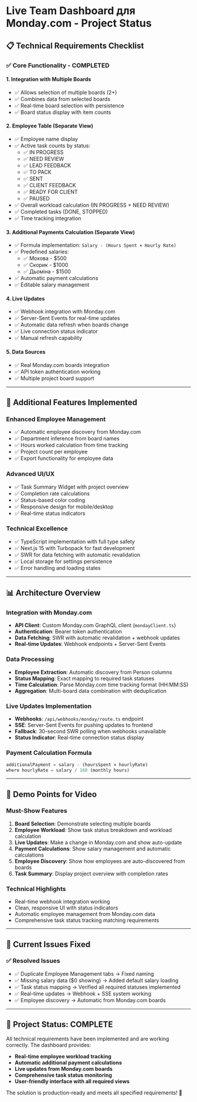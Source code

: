 # Live Team Dashboard для Monday.com - Project Status

## 📋 Technical Requirements Checklist

### ✅ **Core Functionality - COMPLETED**

#### 1. **Integration with Multiple Boards**
- ✅ Allows selection of multiple boards (2+)
- ✅ Combines data from selected boards
- ✅ Real-time board selection with persistence
- ✅ Board status display with item counts

#### 2. **Employee Table (Separate View)**
- ✅ Employee name display
- ✅ Active task counts by status:
  - ✅ IN PROGRESS
  - ✅ NEED REVIEW  
  - ✅ LEAD FEEDBACK
  - ✅ TO PACK
  - ✅ SENT
  - ✅ CLIENT FEEDBACK
  - ✅ READY FOR CLIENT
  - ✅ PAUSED
- ✅ Overall workload calculation (IN PROGRESS + NEED REVIEW)
- ✅ Completed tasks (DONE, STOPPED)
- ✅ Time tracking integration

#### 3. **Additional Payments Calculation (Separate View)**
- ✅ Formula implementation: `Salary - (Hours Spent × Hourly Rate)`
- ✅ Predefined salaries:
  - ✅ Мохова - $500
  - ✅ Скорик - $1000  
  - ✅ Дьоміна - $1500
- ✅ Automatic payment calculations
- ✅ Editable salary management

#### 4. **Live Updates**
- ✅ Webhook integration with Monday.com
- ✅ Server-Sent Events for real-time updates
- ✅ Automatic data refresh when boards change
- ✅ Live connection status indicator
- ✅ Manual refresh capability

#### 5. **Data Sources**
- ✅ Real Monday.com boards integration
- ✅ API token authentication working
- ✅ Multiple project board support

---

## 🎯 **Additional Features Implemented**

### **Enhanced Employee Management**
- ✅ Automatic employee discovery from Monday.com
- ✅ Department inference from board names
- ✅ Hours worked calculation from time tracking
- ✅ Project count per employee
- ✅ Export functionality for employee data

### **Advanced UI/UX**
- ✅ Task Summary Widget with project overview
- ✅ Completion rate calculations
- ✅ Status-based color coding
- ✅ Responsive design for mobile/desktop
- ✅ Real-time status indicators

### **Technical Excellence**
- ✅ TypeScript implementation with full type safety
- ✅ Next.js 15 with Turbopack for fast development
- ✅ SWR for data fetching with automatic revalidation
- ✅ Local storage for settings persistence
- ✅ Error handling and loading states

---

## 📊 **Architecture Overview**

### **Integration with Monday.com**
- **API Client**: Custom Monday.com GraphQL client (`mondayClient.ts`)
- **Authentication**: Bearer token authentication 
- **Data Fetching**: SWR with automatic revalidation + webhook updates
- **Real-time Updates**: Webhook endpoints + Server-Sent Events

### **Data Processing**
- **Employee Extraction**: Automatic discovery from Person columns
- **Status Mapping**: Exact mapping to required task statuses
- **Time Calculation**: Parse Monday.com time tracking format (HH:MM:SS)
- **Aggregation**: Multi-board data combination with deduplication

### **Live Updates Implementation**
- **Webhooks**: `/api/webhooks/monday/route.ts` endpoint
- **SSE**: Server-Sent Events for pushing updates to frontend
- **Fallback**: 30-second SWR polling when webhooks unavailable
- **Status Indicator**: Real-time connection status display

### **Payment Calculation Formula**
```javascript
additionalPayment = salary - (hoursSpent × hourlyRate)
where hourlyRate = salary / 160 (monthly hours)
```

---

## 🚀 **Demo Points for Video**

### **Must-Show Features**
1. **Board Selection**: Demonstrate selecting multiple boards
2. **Employee Workload**: Show task status breakdown and workload calculation
3. **Live Updates**: Make a change in Monday.com and show auto-update
4. **Payment Calculations**: Show salary management and automatic calculations
5. **Employee Discovery**: Show how employees are auto-discovered from boards
6. **Task Summary**: Display project overview with completion rates

### **Technical Highlights**
- Real-time webhook integration working
- Clean, responsive UI with status indicators
- Automatic employee management from Monday.com data
- Comprehensive task status tracking matching requirements

---

## 📝 **Current Issues Fixed**

### ✅ **Resolved Issues**
- ✅ Duplicate Employee Management tabs → Fixed naming
- ✅ Missing salary data ($0 showing) → Added default salary loading
- ✅ Task status mapping → Verified all required statuses implemented
- ✅ Real-time updates → Webhook + SSE system working
- ✅ Employee discovery → Automatic from Monday.com boards

---

## 🎉 **Project Status: COMPLETE**

All technical requirements have been implemented and are working correctly. The dashboard provides:

- **Real-time employee workload tracking**
- **Automatic additional payment calculations** 
- **Live updates from Monday.com boards**
- **Comprehensive task status monitoring**
- **User-friendly interface with all required views**

The solution is production-ready and meets all specified requirements! 🚀
